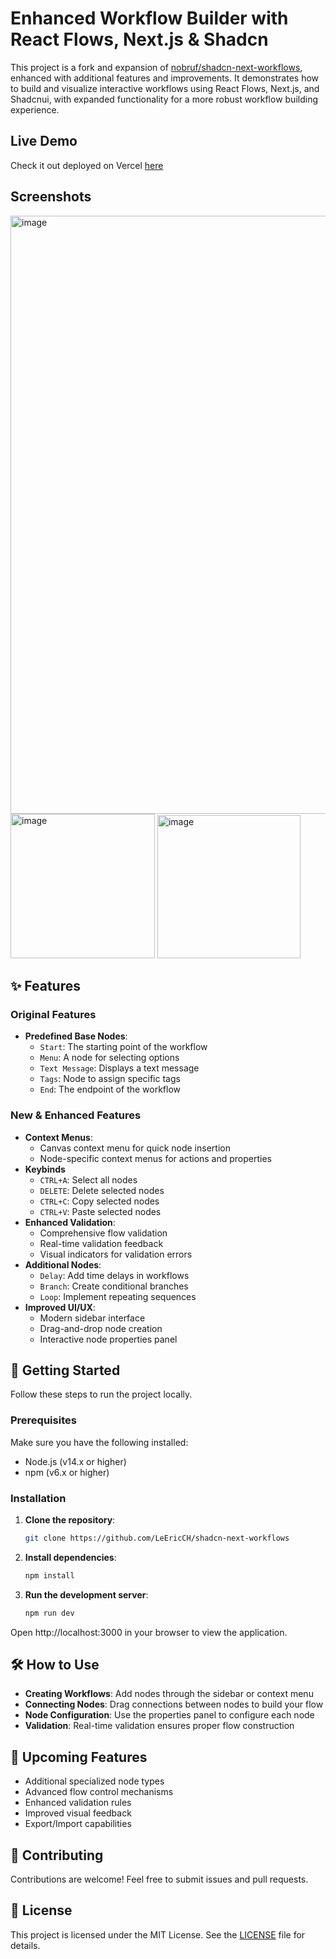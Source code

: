 # Enhanced Workflow Builder with React Flows, Next.js & Shadcn

This project is a fork and expansion of [nobruf/shadcn-next-workflows](https://github.com/nobruf/shadcn-next-workflows), enhanced with additional features and improvements. It demonstrates how to build and visualize interactive workflows using React Flows, Next.js, and Shadcnui, with expanded functionality for a more robust workflow building experience.

## Live Demo
Check it out deployed on Vercel [here](https://shadcn-extended-workflows.vercel.app/)

## Screenshots
<img width="957" alt="image" src="https://github.com/user-attachments/assets/6884b3a0-8cfa-467c-9500-0a3ca9456bad" />
<img width="231" alt="image" src="https://github.com/user-attachments/assets/bb5552d2-e806-4aea-9b1d-db8346a5ace6" />
<img width="229" alt="image" src="https://github.com/user-attachments/assets/b6511ea3-6ea5-4a59-a8e6-f5db6759e8b0" />


## ✨ Features

### Original Features
- **Predefined Base Nodes**:
  - `Start`: The starting point of the workflow
  - `Menu`: A node for selecting options
  - `Text Message`: Displays a text message
  - `Tags`: Node to assign specific tags
  - `End`: The endpoint of the workflow

### New & Enhanced Features
- **Context Menus**:
  - Canvas context menu for quick node insertion
  - Node-specific context menus for actions and properties
- **Keybinds**
  - `CTRL+A`: Select all nodes
  - `DELETE`: Delete selected nodes
  - `CTRL+C`: Copy selected nodes
  - `CTRL+V`: Paste selected nodes
- **Enhanced Validation**:
  - Comprehensive flow validation
  - Real-time validation feedback
  - Visual indicators for validation errors
- **Additional Nodes**:
  - `Delay`: Add time delays in workflows
  - `Branch`: Create conditional branches
  - `Loop`: Implement repeating sequences
- **Improved UI/UX**:
  - Modern sidebar interface
  - Drag-and-drop node creation
  - Interactive node properties panel

## 🚀 Getting Started

Follow these steps to run the project locally.

### Prerequisites

Make sure you have the following installed:
- Node.js (v14.x or higher)
- npm (v6.x or higher)

### Installation

1. **Clone the repository**:
   ```bash
   git clone https://github.com/LeEricCH/shadcn-next-workflows
   ```

2. **Install dependencies**:
   ```bash
   npm install
   ```

3. **Run the development server**:
   ```bash
   npm run dev
   ```

Open http://localhost:3000 in your browser to view the application.

## 🛠️ How to Use

- **Creating Workflows**: Add nodes through the sidebar or context menu
- **Connecting Nodes**: Drag connections between nodes to build your flow
- **Node Configuration**: Use the properties panel to configure each node
- **Validation**: Real-time validation ensures proper flow construction

## 🔮 Upcoming Features

- Additional specialized node types
- Advanced flow control mechanisms
- Enhanced validation rules
- Improved visual feedback
- Export/Import capabilities

## 🤝 Contributing

Contributions are welcome! Feel free to submit issues and pull requests.

## 📝 License

This project is licensed under the MIT License. See the [LICENSE](LICENSE) file for details.
